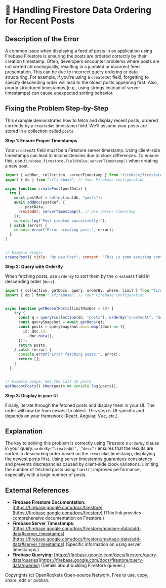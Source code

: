 # 🐞 Handling Firestore Data Ordering for Recent Posts


## Description of the Error

A common issue when displaying a feed of posts in an application using Firebase Firestore is ensuring the posts are ordered correctly by their creation timestamp.  Often, developers encounter problems where posts are not sorted chronologically, resulting in a jumbled or incorrect feed presentation. This can be due to incorrect query ordering or data structuring.  For example, if you're using a `createdAt` field, forgetting to specify descending order will lead to the oldest posts appearing first. Also, poorly structured timestamps (e.g., using strings instead of server timestamps) can cause unexpected sorting behavior.


## Fixing the Problem Step-by-Step

This example demonstrates how to fetch and display recent posts, ordered correctly by a `createdAt` timestamp field.  We'll assume your posts are stored in a collection called `posts`.

**Step 1:  Ensure Proper Timestamps**

Your `createdAt` field *must* be a Firestore server timestamp.  Using client-side timestamps can lead to inconsistencies due to clock differences.  To ensure this, use `firebase.firestore.FieldValue.serverTimestamp()` when creating a new post.

```javascript
import { addDoc, collection, serverTimestamp } from "firebase/firestore";
import { db } from "./firebase"; // Your Firebase configuration

async function createPost(postData) {
  try {
    const postRef = collection(db, "posts");
    await addDoc(postRef, {
      ...postData,
      createdAt: serverTimestamp(), // Use server timestamp
    });
    console.log("Post created successfully!");
  } catch (error) {
    console.error("Error creating post:", error);
  }
}


// Example usage:
createPost({ title: "My New Post", content: "This is some exciting content!" });
```

**Step 2:  Query with OrderBy**

When fetching posts, use `orderBy` to sort them by the `createdAt` field in descending order (`desc`).

```javascript
import { collection, getDocs, query, orderBy, where, limit } from "firebase/firestore";
import { db } from "./firebase"; // Your Firebase configuration


async function getRecentPosts(limitNumber = 10) {
    try {
      const q = query(collection(db, "posts"), orderBy("createdAt", "desc"), limit(limitNumber));
      const querySnapshot = await getDocs(q);
      const posts = querySnapshot.docs.map((doc) => ({
        id: doc.id,
        ...doc.data(),
      }));
      return posts;
    } catch (error) {
      console.error("Error fetching posts:", error);
      return [];
    }
  }


// Example usage: Get the last 10 posts
getRecentPosts().then(posts => console.log(posts));
```

**Step 3: Display in your UI**

Finally, iterate through the fetched posts and display them in your UI.  The order will now be from newest to oldest.  This step is UI-specific and depends on your framework (React, Angular, Vue, etc.).


## Explanation

The key to solving this problem is correctly using Firestore's `orderBy` clause in your query.  `orderBy("createdAt", "desc")` ensures that the results are sorted in descending order based on the `createdAt` timestamp, displaying the newest posts first. Using server timestamps guarantees consistency and prevents discrepancies caused by client-side clock variations. Limiting the number of fetched posts using `limit()` improves performance, especially with a large number of posts.


## External References

* **Firebase Firestore Documentation:** [https://firebase.google.com/docs/firestore](https://firebase.google.com/docs/firestore)  (This link provides comprehensive documentation on Firestore.)
* **Firebase Server Timestamps:** [https://firebase.google.com/docs/firestore/manage-data/add-data#server_timestamps](https://firebase.google.com/docs/firestore/manage-data/add-data#server_timestamps) (Specific information on using server timestamps.)
* **Firebase Querying:** [https://firebase.google.com/docs/firestore/query-data/queries](https://firebase.google.com/docs/firestore/query-data/queries) (Details about building Firestore queries.)


Copyrights (c) OpenRockets Open-source Network. Free to use, copy, share, edit or publish.

